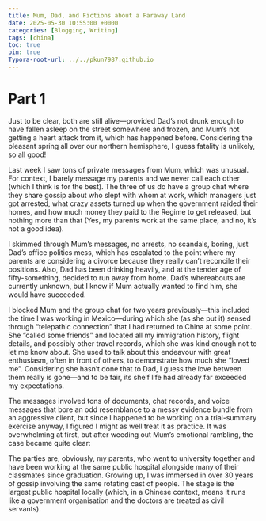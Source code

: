 ```yaml
---
title: Mum, Dad, and Fictions about a Faraway Land
date: 2025-05-30 10:55:00 +0000
categories: [Blogging, Writing]
tags: [china]
toc: true
pin: true
Typora-root-url: ../../pkun7987.github.io
---
```


# Part 1

Just to be clear, both are still alive—provided Dad’s not drunk enough to have fallen asleep on the street somewhere and frozen, and Mum’s not getting a heart attack from it, which has happened before. Considering the pleasant spring all over our northern hemisphere, I guess fatality is unlikely, so all good!

Last week I saw tons of private messages from Mum, which was unusual. For context, I barely message my parents and we never call each other (which I think is for the best). The three of us do have a group chat where they share gossip about who slept with whom at work, which managers just got arrested, what crazy assets turned up when the government raided their homes, and how much money they paid to the Regime to get released, but nothing more than that (Yes, my parents work at the same place, and no, it’s not a good idea).

I skimmed through Mum’s messages, no arrests, no scandals, boring, just Dad’s office politics mess, which has escalated to the point where my parents are considering a divorce because they really can’t reconcile their positions. Also, Dad has been drinking heavily, and at the tender age of fifty-something, decided to run away from home. Dad’s whereabouts are currently unknown, but I know if Mum actually wanted to find him, she would have succeeded.

I blocked Mum and the group chat for two years previously—this included the time I was working in Mexico—during which she (as she put it) sensed through “telepathic connection” that I had returned to China at some point. She “called some friends” and located all my immigration history, flight details, and possibly other travel records, which she was kind enough not to let me know about. She used to talk about this endeavour with great enthusiasm, often in front of others, to demonstrate how much she “loved me”. Considering she hasn’t done that to Dad, I guess the love between them really is gone—and to be fair, its shelf life had already far exceeded my expectations.

The messages involved tons of documents, chat records, and voice messages that bore an odd resemblance to a messy evidence bundle from an aggressive client, but since I happened to be working on a trial-summary exercise anyway, I figured I might as well treat it as practice. It was overwhelming at first, but after weeding out Mum’s emotional rambling, the case became quite clear:

The parties are, obviously, my parents, who went to university together and have been working at the same public hospital alongside many of their classmates since graduation. Growing up, I was immersed in over 30 years of gossip involving the same rotating cast of people. The stage is the largest public hospital locally (which, in a Chinese context, means it runs like a government organisation and the doctors are treated as civil servants). 